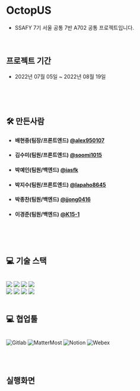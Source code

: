 # OctopUS

-  SSAFY 7기 서울 공통 7반 A702 공통 프로젝트입니다.
   <br><br><br>

## 프로젝트 기간

-  2022년 07월 05일 ~ 2022년 08월 19일
   
   <br><br><br>

## 🛠 만든사람

- #### **배현중**(팀장/프론트엔드) [@alex950107](https://github.com/alex950107)
- #### **김수미**(팀원/프론트엔드) [@soomi1015](https://github.com/soomi1015)
- #### **박예인**(팀원/백엔드) [@iasfk](https://github.com/iasfk)
- #### **박지수**(팀원/프론트엔드) [@lapaho8645](https://github.com/lapaho8645)
- #### **박종찬**(팀원/백엔드) [@jjong0416](https://github.com/jjong0416)
- #### **이경준**(팀원/백엔드) [@K15-1](https://github.com/K15-1)
<br><br><br>


## 💻 기술 스택
<br>
<img src ="https://img.shields.io/badge/framework-SpringBoot-green"></img>
<img src ="https://img.shields.io/badge/framework-Vue-green"></img>
<img src="https://img.shields.io/badge/Library-Vue_Vuetify-563D7C?style=flat&logo=bootstrap&logoColor=white"> 
<img src ="https://img.shields.io/badge/database-MySQLDB-lightgrey"></img>
<br>
<img src ="https://img.shields.io/badge/language-Java%2C%20JavaScript-blueviolet"></img>
<img src ="https://img.shields.io/badge/server-GCP-blue"></img>
<img src ="https://img.shields.io/badge/server-Jenkins-red"></img>
<img src ="https://img.shields.io/badge/server-Nginx-green"></img>
<br>
<br>

## 💻 협업툴
<br>
<img alt="Gitlab" src ="https://img.shields.io/badge/Gitlab-181717.svg?&style=for-the-badge&logo=Gitlab&logoColor=white"/>
<img alt="MatterMost" src ="https://img.shields.io/badge/MatterMost-blue.svg?&style=for-the-badge&logo=MatterMost&logoColor=white"/>
<img alt="Notion" src ="https://img.shields.io/badge/Notion-white.svg?&style=for-the-badge&logo=Notion&logoColor=black"/>
<img alt="Webex" src ="https://img.shields.io/badge/Webex-181717.svg?&style=for-the-badge&logo=Webex&logoColor=green"/>

<br><br>

## 실행화면


